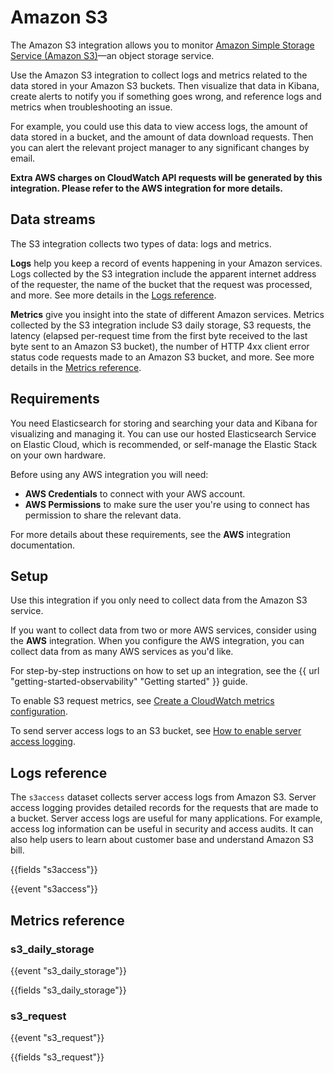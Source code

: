 # Amazon S3

The Amazon S3 integration allows you to monitor [Amazon Simple Storage Service (Amazon S3)](https://aws.amazon.com/s3/)—an object storage service.

Use the Amazon S3 integration to collect logs and metrics related to the data stored in your Amazon S3 buckets. Then visualize that data in Kibana, create alerts to notify you if something goes wrong, and reference logs and metrics when troubleshooting an issue.

For example, you could use this data to view access logs, the amount of data stored in a bucket, and the amount of data download requests. Then you can alert the relevant project manager to any significant changes by email.

**Extra AWS charges on CloudWatch API requests will be generated by this integration. Please refer to the AWS integration for more details.**

## Data streams

The S3 integration collects two types of data: logs and metrics.

**Logs** help you keep a record of events happening in your Amazon services.
Logs collected by the S3 integration include the apparent internet address of the requester, the name of the bucket that the request was processed, and more. See more details in the [Logs reference](#logs-reference).

**Metrics** give you insight into the state of different Amazon services.
Metrics collected by the S3 integration include S3 daily storage, S3 requests, the latency (elapsed per-request time from the first byte received to the last byte sent to an Amazon S3 bucket), the number of HTTP 4xx client error status code requests made to an Amazon S3 bucket, and more. See more details in the [Metrics reference](#metrics-reference).

## Requirements

You need Elasticsearch for storing and searching your data and Kibana for visualizing and managing it.
You can use our hosted Elasticsearch Service on Elastic Cloud, which is recommended, or self-manage the Elastic Stack on your own hardware.

Before using any AWS integration you will need:

* **AWS Credentials** to connect with your AWS account.
* **AWS Permissions** to make sure the user you're using to connect has permission to share the relevant data.

For more details about these requirements, see the **AWS** integration documentation.

## Setup

Use this integration if you only need to collect data from the Amazon S3 service.

If you want to collect data from two or more AWS services, consider using the **AWS** integration.
When you configure the AWS integration, you can collect data from as many AWS services as you'd like.

For step-by-step instructions on how to set up an integration, see the {{ url "getting-started-observability" "Getting started" }} guide.

To enable S3 request metrics, see [Create a CloudWatch metrics configuration](https://docs.aws.amazon.com/AmazonS3/latest/userguide/configure-request-metrics-bucket.html).

To send server access logs to an S3 bucket, see [How to enable server access logging](https://docs.aws.amazon.com/AmazonS3/latest/dev/ServerLogs.html#server-access-logging-overview).

## Logs reference

The `s3access` dataset collects server access logs from Amazon S3. Server access
logging provides detailed records for the requests that are made to a bucket.
Server access logs are useful for many applications. For example, access log
information can be useful in security and access audits. It can also help users
to learn about customer base and understand Amazon S3 bill.

{{fields "s3access"}}

{{event "s3access"}}

## Metrics reference

### s3_daily_storage

{{event "s3_daily_storage"}}

{{fields "s3_daily_storage"}}

### s3_request

{{event "s3_request"}}

{{fields "s3_request"}}
